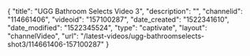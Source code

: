{
    "title": "UGG Bathroom Selects Video 3",
    "description": "",
    "channelid": "114661406",
    "videoid": "157100287",
    "date_created": "1522341610",
    "date_modified": "1522345524",
    "type": "captivate",
    "layout": "channelVideo",
    "url": "\/latest-videos\/ugg-bathroomselects-shot3\/114661406-157100287"
}